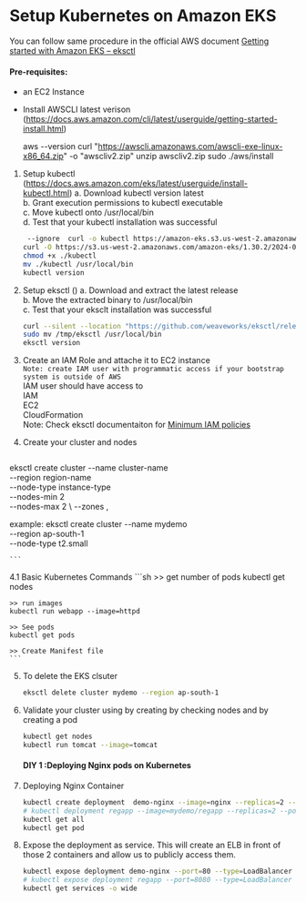 # Setup Kubernetes on Amazon EKS

You can follow same procedure in the official  AWS document [Getting started with Amazon EKS – eksctl](https://docs.aws.amazon.com/eks/latest/userguide/getting-started-eksctl.html)   

#### Pre-requisites: 
  - an EC2 Instance 
  - Install AWSCLI latest verison  (https://docs.aws.amazon.com/cli/latest/userguide/getting-started-install.html)
 
	aws --version
	curl "https://awscli.amazonaws.com/awscli-exe-linux-x86_64.zip" -o "awscliv2.zip"
	unzip awscliv2.zip
	sudo ./aws/install

1. Setup kubectl   (https://docs.aws.amazon.com/eks/latest/userguide/install-kubectl.html)
   a. Download kubectl version latest  
   b. Grant execution permissions to kubectl executable   
   c. Move kubectl onto /usr/local/bin   
   d. Test that your kubectl installation was successful    

   ```sh 
    --ignore  curl -o kubectl https://amazon-eks.s3.us-west-2.amazonaws.com/1.21.2/2021-07-05/bin/linux/amd64/kubectl
   curl -O https://s3.us-west-2.amazonaws.com/amazon-eks/1.30.2/2024-07-12/bin/linux/amd64/kubectl
   chmod +x ./kubectl
   mv ./kubectl /usr/local/bin 
   kubectl version
   ```
2. Setup eksctl  ()
   a. Download and extract the latest release   
   b. Move the extracted binary to /usr/local/bin   
   c. Test that your eksclt installation was successful   

   ```sh
   curl --silent --location "https://github.com/weaveworks/eksctl/releases/latest/download/eksctl_$(uname -s)_amd64.tar.gz" | tar xz -C /tmp
   sudo mv /tmp/eksctl /usr/local/bin
   eksctl version
   ```
     
3. Create an IAM Role and attache it to EC2 instance    
   `Note: create IAM user with programmatic access if your bootstrap system is outside of AWS`   
   IAM user should have access to   
   IAM   
   EC2   
   CloudFormation  
   Note: Check eksctl documentaiton for [Minimum IAM policies](https://eksctl.io/usage/minimum-iam-policies/)
   
4. Create your cluster and nodes 
   ```sh
eksctl create cluster --name cluster-name  \
   --region region-name \
   --node-type instance-type \
   --nodes-min 2 \
   --nodes-max 2 \ 
   --zones <AZ-1>,<AZ-2>
   
   example:
   eksctl create cluster --name mydemo \
   --region ap-south-1 \
   --node-type t2.small 
  
    ```

4.1 Basic Kubernetes Commands
	```sh
	>> get number of pods
	kubectl get nodes
	
	>> run images
	kubectl run webapp --image=httpd
	
	>> See pods
	kubectl get pods
	
	>> Create Manifest file
	```
	

5. To delete the EKS clsuter 
   ```sh 
   eksctl delete cluster mydemo --region ap-south-1
   ```
   
6. Validate your cluster using by creating by checking nodes and by creating a pod 
   ```sh 
   kubectl get nodes
   kubectl run tomcat --image=tomcat 
   ```
   
   #### DIY 1  :Deploying Nginx pods on Kubernetes
1. Deploying Nginx Container
    ```sh
    kubectl create deployment  demo-nginx --image=nginx --replicas=2 --port=80
    # kubectl deployment regapp --image=mydemo/regapp --replicas=2 --port=8080
    kubectl get all
    kubectl get pod
   ```

2. Expose the deployment as service. This will create an ELB in front of those 2 containers and allow us to publicly access them.
   ```sh
   kubectl expose deployment demo-nginx --port=80 --type=LoadBalancer
   # kubectl expose deployment regapp --port=8080 --type=LoadBalancer
   kubectl get services -o wide
   ```

